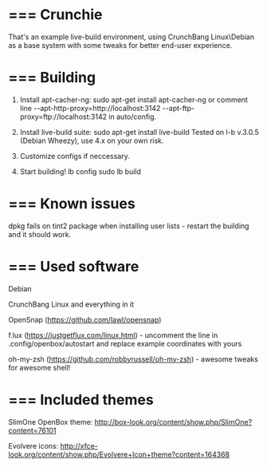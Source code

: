 ===
Crunchie
===

That's an example live-build environment, using CrunchBang Linux\Debian as a base system with some tweaks
for better end-user experience.

===
Building
===
1. Install apt-cacher-ng:
    sudo apt-get install apt-cacher-ng
or comment line
    --apt-http-proxy=http://localhost:3142 --apt-ftp-proxy=ftp://localhost:3142
in auto/config.

2. Install live-build suite:
    sudo apt-get install live-build
Tested on l-b v.3.0.5 (Debian Wheezy), use 4.x on your own risk.

3. Customize configs if neccessary.

4. Start building!
    lb config
    sudo lb build

===
Known issues
===
dpkg fails on tint2 package when installing user lists - restart the building and it should work.

===
Used software
===
Debian

CrunchBang Linux and everything in it

OpenSnap (https://github.com/lawl/opensnap)

f.lux (https://justgetflux.com/linux.html) - uncomment the line in .config/openbox/autostart and replace example coordinates with yours

oh-my-zsh (https://github.com/robbyrussell/oh-my-zsh) - awesome tweaks for awesome shell!

===
Included themes
===
SlimOne OpenBox theme: http://box-look.org/content/show.php/SlimOne?content=76101

Evolvere icons: http://xfce-look.org/content/show.php/Evolvere+Icon+theme?content=164368
